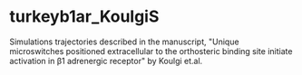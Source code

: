 # turkeyb1ar_KoulgiS
Simulations trajectories described in the manuscript, "Unique microswitches positioned extracellular to the orthosteric binding site initiate activation in β1 adrenergic receptor" by Koulgi et.al.
